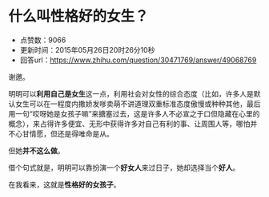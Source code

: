 # 什么叫性格好的女生？
- 点赞数：9066
- 更新时间：2015年05月26日20时26分10秒
- 回答url：https://www.zhihu.com/question/30471769/answer/49068769
<body>
 <p data-pid="EJJn_46Q">谢邀。</p>
 <p data-pid="9pxyCMuR">明明可以<b>利用自己是女生</b>这一点，利用社会对女性的综合态度（比如，许多人是默认女生可以在一程度内撒娇发嗲卖萌不讲道理双重标准态度傲慢或种种其他，最后用一句“哎呀她是女孩子嘛”来搪塞过去，这是许多人不必宣之于口但隐藏在心里的概念），来占得许多便宜、无形中获得许多对自己有利的事、让周围人等，哪怕并不心甘情愿，但还是得唯命是从。</p>
 <p data-pid="DcvcxrOk">但她<b>并不这么做</b>。</p>
 <p data-pid="MmmvOEAH">借个句式就是，明明可以靠扮演一个<b>好女人</b>来过日子，她却选择当个<b>好人</b>。</p>
 <p data-pid="jQGCPXWF">在我看来，这就是<b>性格好的女孩子</b>。</p>
</body>